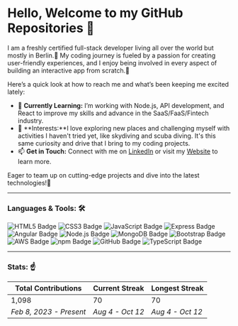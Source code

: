 <!--

- 🔭 I’m currently working on ...
- 🌱 I’m currently learning ...
- 👯 I’m looking to collaborate on ...
- 🤔 I’m looking for help with ...
- 💬 Ask me about ...
- 📫 How to reach me: ...
- 😄 Pronouns: ...
- ⚡ Fun fact: ...
-->

# Hello, Welcome to my GitHub Repositories 👋

I am a freshly certified full-stack developer living all over the world but mostly in Berlin.💚
My coding journey is fueled by a passion for creating user-friendly experiences, and I enjoy being involved in every aspect of building an interactive app from scratch.🔅

Here’s a quick look at how to reach me and what’s been keeping me excited lately:

- 🌱 **Currently Learning:** I’m working with Node.js, API development, and React to improve my skills and advance in the SaaS/FaaS/Fintech industry.
- 🎵 **Interests:**I love exploring new places and challenging myself with activities I haven't tried yet, like skydiving and scuba diving. It's this same curiosity and drive that I bring to my coding projects.
- 📫 **Get in Touch:** Connect with me on [LinkedIn](https://www.linkedin.com/in/alina-leinweber/) or visit my [Website](https://alinalein.github.io/portfolio_beta/) to learn more.

Eager to team up on cutting-edge projects and dive into the latest technologies!👯

----

### Languages & Tools: 🛠️

<p>
  <img src="https://img.shields.io/badge/HTML5-orange?logo=html5&logoColor=white" alt="HTML5 Badge" />
  <img src="https://img.shields.io/badge/CSS3-blue?logo=css3&logoColor=white" alt="CSS3 Badge" />
  <img src="https://img.shields.io/badge/JavaScript-yellow?logo=javascript&logoColor=white" alt="JavaScript Badge" />
  <img src="https://img.shields.io/badge/Express.js-gray?logo=express&logoColor=white" alt="Express Badge" />
  <img src="https://img.shields.io/badge/Angular-red?logo=angular&logoColor=white" alt="Angular Badge" />
  <img src="https://img.shields.io/badge/Node.js-green?logo=node.js&logoColor=white" alt="Node.js Badge" />
  <img src="https://img.shields.io/badge/MongoDB-brightgreen?logo=mongodb&logoColor=white" alt="MongoDB Badge" />
  <img src="https://img.shields.io/badge/Bootstrap-purple?logo=bootstrap&logoColor=white" alt="Bootstrap Badge" />
  <img src="https://img.shields.io/badge/AWS-orange?logo=amazonaws&logoColor=white" alt="AWS Badge" />
  <img src="https://img.shields.io/badge/npm-red?logo=npm&logoColor=white" alt="npm Badge" />
  <img src="https://img.shields.io/badge/GitHub-black?logo=github&logoColor=white" alt="GitHub Badge" />
<img src="https://img.shields.io/badge/TypeScript-blue?logo=typescript&logoColor=white" alt="TypeScript Badge" />
</p>

----

### Stats: ☝️

| Total Contributions | Current Streak | Longest Streak |
|---------------------|----------------|----------------|
| 1,098               | 70             | 70             |
| _Feb 8, 2023 - Present_ | _Aug 4 - Oct 12_ | _Aug 4 - Oct 12_ |
